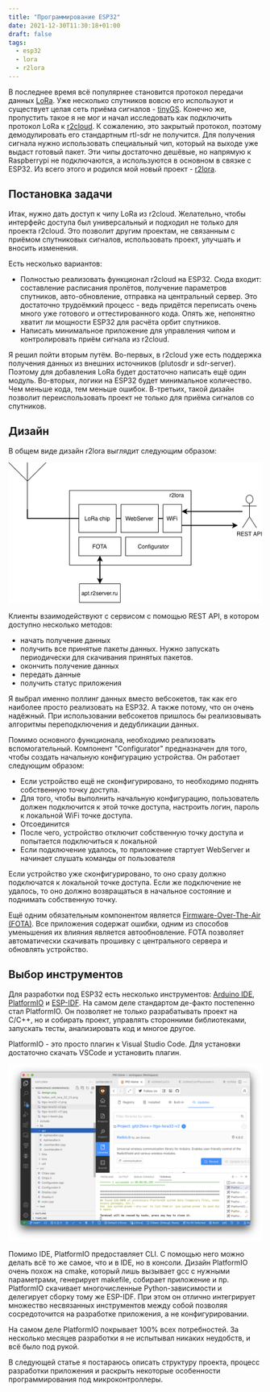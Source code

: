 ```yaml
---
title: "Программирование ESP32"
date: 2021-12-30T11:30:18+01:00
draft: false
tags:
  - esp32
  - lora
  - r2lora
---
```

В последнее время всё популярнее становится протокол передачи данных [LoRa](https://ru.wikipedia.org/wiki/LoRa). Уже несколько спутников вовсю его используют и существует целая сеть приёма сигналов - [tinyGS](https://tinygs.com). Конечно же, пропустить такое я не мог и начал исследовать как подключить протокол LoRa к [r2cloud](https://github.com/dernasherbrezon/r2cloud). К сожалению, это закрытый протокол, поэтому демодулировать его стандартным rtl-sdr не получится. Для получения сигнала нужно использовать специальный чип, который на выходе уже выдаст готовый пакет. Эти чипы достаточно дешёвые, но напрямую к Raspberrypi не подключаются, а используются в основном в связке с ESP32. Из всего этого и родился мой новый проект - [r2lora](https://github.com/dernasherbrezon/r2lora).

## Постановка задачи

Итак, нужно дать доступ к чипу LoRa из r2cloud. Желательно, чтобы интерфейс доступа был универсальный и подходил не только для проекта r2cloud. Это позволит другим проектам, не связанным с приёмом спутниковых сигналов, использовать проект, улучшать и вносить изменения.

Есть несколько вариантов:

 * Полностью реализовать функционал r2cloud на ESP32. Сюда входит: составление расписания пролётов, получение параметров спутников, авто-обновление, отправка на центральный сервер. Это достаточно трудоёмкий процесс - ведь придётся переписать очень много уже готового и оттестированного кода. Опять же, непонятно хватит ли мощности ESP32 для расчёта орбит спутников.
 * Написать минимальное приложение для управления чипом и контролировать приём сигнала из r2cloud.
 
Я решил пойти вторым путём. Во-первых, в r2cloud уже есть поддержка получения данных из внешних источников (plutosdr и sdr-server). Поэтому для добавления LoRa будет достаточно написать ещё один модуль. Во-вторых, логики на ESP32 будет минимальное количество. Чем меньше кода, тем меньше ошибок. В-третьих, такой дизайн позволит переиспользовать проект не только для приёма сигналов со спутников.

## Дизайн

В общем виде дизайн r2lora выглядит следующим образом:

![](/img/programming-esp32/design.png)

Клиенты взаимодействуют с сервисом с помощью REST API, в котором доступно несколько методов:

 * начать получение данных
 * получить все принятые пакеты данных. Нужно запускать периодически для скачивания принятых пакетов.
 * окончить получение данных
 * передать данные
 * получить статус приложения

Я выбрал именно поллинг данных вместо вебсокетов, так как его наиболее просто реализовать на ESP32. А также потому, что он очень надёжный. При использовании вебсокетов пришлось бы реализовывать алгоритмы переподключения и дедубликации данных.

Помимо основного функционала, необходимо реализовать вспомогательный. Компонент "Configurator" предназначен для того, чтобы создать начальную конфигурацию устройства. Он работает следующим образом:
 
 * Если устройство ещё не сконфигурировано, то необходимо поднять собственную точку доступа.
 * Для того, чтобы выполнить начальную конфигурацию, пользователь должен подключится к этой точке доступа, настроить логин, пароль к локальной WiFi точке доступа.
 * Отсоединится
 * После чего, устройство отключит собственную точку доступа и попытается подключиться к локальной
 * Если подключение удалось, то приложение стартует WebServer и начинает слушать команды от пользователя

Если устройство уже сконфигурировано, то оно сразу должно подключатся к локальной точке доступа. Если же подключение не удалось, то оно должно возвращаться в начальное состояние и поднимать собственную точку.

Ещё одним обязательным компонентом является [Firmware-Over-The-Air (FOTA)](https://ru.wikipedia.org/wiki/Обновление_по_воздуху). Все приложения содержат ошибки, одним из способов уменьшения их влияния является автообновление. FOTA позволяет автоматически скачивать прошивку с центрального сервера и обновлять устройство.

## Выбор инструментов

Для разработки под ESP32 есть несколько инструментов: [Arduino IDE](https://www.arduino.cc/en/software), [PlatformIO](https://platformio.org) и [ESP-IDF](https://github.com/espressif/esp-idf). На самом деле стандартом де-факто постепенно стал PlatformIO. Он позволяет не только разрабатывать проект на C/C++, но и собирать проект, управлять сторонними библиотеками, запускать тесты, анализировать код и многое другое.

PlatformIO - это просто плагин к Visual Studio Code. Для установки достаточно скачать VSCode и установить плагин.

![](/img/programming-esp32/platformio.png)

Помимо IDE, PlatformIO предоставляет CLI. С помощью него можно делать всё то же самое, что и в IDE, но в консоли. Дизайн PlatformIO очень похож на cmake, который лишь вызывает gcc с нужными параметрами, генерирует makefile, собирает приложение и пр. PlatformIO скачивает многочисленные Python-зависимости и делегирует сборку тому же ESP-IDF. При этом он отлично интегрирует множество несвязанных инструментов между собой позволяя сосредоточится на разработке приложения, а не конфигурировании.

На самом деле PlatformIO покрывает 100% всех потребностей. За несколько месяцев разработки я не испытывал никаких неудобств, и всё было под рукой.

В следующей статье я постараюсь описать структуру проекта, процесс разработки приложения и раскрыть некоторые особенности программирования под микроконтроллеры.
